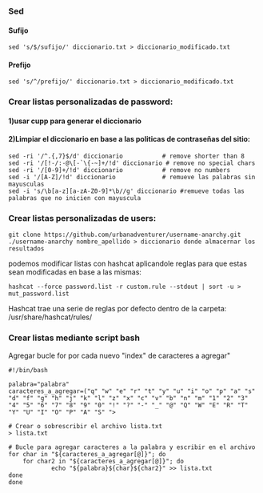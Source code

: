 
### Sed
#### Sufijo
    sed 's/$/sufijo/' diccionario.txt > diccionario_modificado.txt

#### Prefijo
    sed 's/^/prefijo/' diccionario.txt > diccionario_modificado.txt


### Crear listas personalizadas de password:

#### 1)usar cupp para generar el diccionario
#### 2)Limpiar el diccionario en base a las politicas de contraseñas del sitio:

    sed -ri '/^.{,7}$/d' diccionario           # remove shorter than 8
    sed -ri '/[!-/:-@\[-`\{-~]+/!d' diccionario # remove no special chars
    sed -ri '/[0-9]+/!d' diccionario           # remove no numbers
    sed -i '/[A-Z]/!d' diccionario             # remueve las palabras sin mayusculas
    sed -i 's/\b[a-z][a-zA-Z0-9]*\b//g' diccionario #remueve todas las palabras que no inicien con mayuscula

    


### Crear listas personalizadas de users:

    git clone https://github.com/urbanadventurer/username-anarchy.git
    ./username-anarchy nombre_apellido > diccionario donde almacernar los resultados

podemos modificar listas con hashcat aplicandole reglas para que estas sean modificadas en base a las mismas:

    hashcat --force password.list -r custom.rule --stdout | sort -u > mut_password.list

Hashcat trae una serie de reglas por defecto dentro de la carpeta:
    /usr/share/hashcat/rules/

### Crear listas mediante script bash
Agregar bucle for por cada nuevo "index" de caracteres a agregar"

    #!/bin/bash

    palabra="palabra"
    caracteres_a_agregar=("q" "w" "e" "r" "t" "y" "u" "i" "o" "p" "a" "s" "d" "f" "g" "h" "j" "k" "l" "z" "x" "c" "v" "b" "n" "m" "1" "2" "3" "4" "5" "6" "7" "8" "9" "0" "!" "?" "-" "_" "@" "Q" "W" "E" "R" "T" "Y" "U" "I" "O" "P" "A" "S" ">

    # Crear o sobrescribir el archivo lista.txt
    > lista.txt

    # Bucle para agregar caracteres a la palabra y escribir en el archivo
    for char in "${caracteres_a_agregar[@]}"; do
        for char2 in "${caracteres_a_agregar[@]}"; do
                echo "${palabra}${char}${char2}" >> lista.txt
    done
    done

